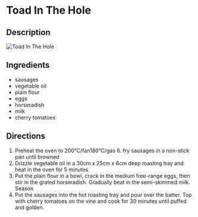 # Toad In The Hole

## Description
![Toad In The Hole](https://www.themealdb.com/images/media/meals/ytuvwr1503070420.jpg "Toad In The Hole")

## Ingredients
- sausages
- vegetable oil
- plain flour
- eggs
- horseradish
- milk
- cherry tomatoes

## Directions
1. Preheat the oven to 200°C/fan180°C/gas 6. fry sausages in a non-stick pan until browned
2. Drizzle vegetable oil in a 30cm x 25cm x 6cm deep roasting tray and heat in the oven for 5 minutes
3. Put the plain flour in a bowl, crack in the medium free-range eggs, then stir in the grated horseradish. Gradually beat in the semi-skimmed milk. Season
4. Put the sausages into the hot roasting tray and pour over the batter. Top with cherry tomatoes on the vine and cook for 30 minutes until puffed and golden.
